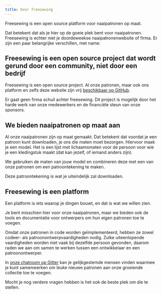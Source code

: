 ```yaml
---
title: Over freesewing
---
```

Freesewing is een open source platform voor naaipatronen op maat.

Dat betekent dat als je hier op de goeie plek bent voor naaipatronen.
Freesewing is echter niet je doordeweekse naaipatronenwebsite of firma.
Er zijn een paar belangrijke verschillen, met name:
 
## Freesewing is een open source project dat wordt gerund door een community, niet door een bedrijf

Freesewing is een open source project. 
Al onze patronen, maar ook ons platform en zelfs deze website zijn vrij
[beschikbaar op GitHub](https://github.com/freesewing).

Er gaat geen firma schuil achter freesewing. 
Dit project is mogelijk door het harde werk van onze medewerkers en de financiële steun van onze sponsors.

## We bieden naaipatronen op maat aan

Al onze naaipatronen zijn op maat gemaakt. 
Dat betekent dat voordat je een patroon kunt downloaden, je ons die maten moet bezorgen.
Hiervoor maak je een model. 
Het is een lijst met lichaamsmaten voor de persoon voor wie je een kledingstuk maakt (dat kan jezelf, of iemand anders zijn).

We gebruiken de maten van jouw model en combineren deze met een van onze patronen om een patroontekening te maken.

Deze patroontekening is wat je uiteindelijk zal downloaden.

## Freesewing is een platform

Een platform is iets waarop je dingen bouwt, en dat is wat we willen zien.

Je bent misschien hier voor onze naaipatronen, maar we bieden ook de tools en documentatie voor ontwerpers om hun eigen patronen toe te voegen.

Omdat onze patronen in code worden geïmplementeerd, hebben ze zowel codeer- als patroonontwerpvaardigheden nodig. 
Zulke uiteenlopende vaardigheden worden niet vaak bij dezelfde persoon gevonden, 
daarom raden we aan om samen te werken tussen een ontwikkelaar en een patroonontwerper.

In [onze chatroom op Gitter](https://gitter.im/freesewing/freesewing) kan je gelijkgestemde mensen vinden 
waarmee je kunt samenwerken om leuke nieuwe patronen aan onze groeiende collectie toe te voegen.

Mocht je nog verdere vragen hebben is het ook de beste plek om die te stellen.
